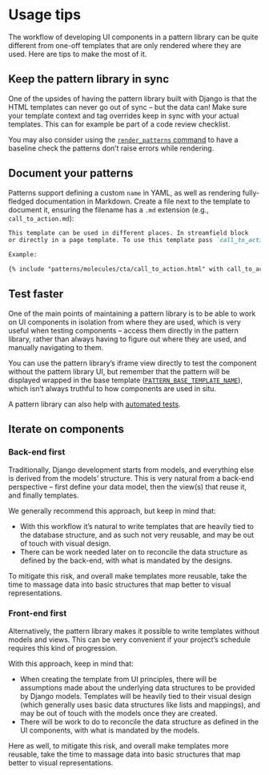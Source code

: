 # Usage tips

The workflow of developing UI components in a pattern library can be quite different from one-off templates that are only rendered where they are used. Here are tips to make the most of it.

## Keep the pattern library in sync

One of the upsides of having the pattern library built with Django is that the HTML templates can never go out of sync – but the data can! Make sure your template context and tag overrides keep in sync with your actual templates. This can for example be part of a code review checklist.

You may also consider using the [`render_patterns` command](../reference/api.md#render_patterns) to have a baseline check the patterns don’t raise errors while rendering.

## Document your patterns

Patterns support defining a custom `name` in YAML, as well as rendering fully-fledged documentation in Markdown. Create a file next to the template to document it, ensuring the filename has a `.md` extension (e.g., `call_to_action.md`):


```markdown
This template can be used in different places. In streamfield block
or directly in a page template. To use this template pass `call_to_action` into context.

Example:

{% include "patterns/molecules/cta/call_to_action.html" with call_to_action=call_to_action %}
```

## Test faster

One of the main points of maintaining a pattern library is to be able to work on UI components in isolation from where they are used, which is very useful when testing components – access them directly in the pattern library, rather than always having to figure out where they are used, and manually navigating to them.

You can use the pattern library’s iframe view directly to test the component without the pattern library UI, but remember that the pattern will be displayed wrapped in the base template ([`PATTERN_BASE_TEMPLATE_NAME`](../reference/api.md#pattern_base_template_name)), which isn’t always truthful to how components are used in situ.

A pattern library can also help with [automated tests](../guides/automated-tests.md).

## Iterate on components

### Back-end first

Traditionally, Django development starts from models, and everything else is derived from the models’ structure. This is very natural from a back-end perspective – first define your data model, then the view(s) that reuse it, and finally templates.

We generally recommend this approach, but keep in mind that:

- With this workflow it’s natural to write templates that are heavily tied to the database structure, and as such not very reusable, and may be out of touch with visual design.
- There can be work needed later on to reconcile the data structure as defined by the back-end, with what is mandated by the designs.

To mitigate this risk, and overall make templates more reusable, take the time to massage data into basic structures that map better to visual representations.

### Front-end first

Alternatively, the pattern library makes it possible to write templates without models and views. This can be very convenient if your project’s schedule requires this kind of progression.

With this approach, keep in mind that:

- When creating the template from UI principles, there will be assumptions made about the underlying data structures to be provided by Django models. Templates will be heavily tied to their visual design (which generally uses basic data structures like lists and mappings), and may be out of touch with the models once they are created.
- There will be work to do to reconcile the data structure as defined in the UI components, with what is mandated by the models.

Here as well, to mitigate this risk, and overall make templates more reusable, take the time to massage data into basic structures that map better to visual representations.
